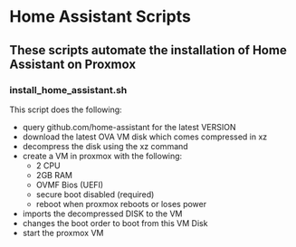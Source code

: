 # Home Assistant Scripts

## These scripts automate the installation of Home Assistant on Proxmox

### install_home_assistant.sh
This script does the following:
- query github.com/home-assistant for the latest VERSION
- download the latest OVA VM disk which comes compressed in xz
- decompress the disk using the xz command
- create a VM in proxmox with the following:
    - 2 CPU
    - 2GB RAM
    - OVMF Bios (UEFI)
    - secure boot disabled (required)
    - reboot when proxmox reboots or loses power
- imports the decompressed DISK to the VM
- changes the boot order to boot from this VM Disk
- start the proxmox VM
